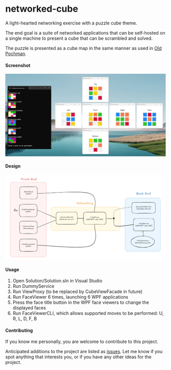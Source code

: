 # networked-cube

A light-hearted networking exercise with a puzzle cube theme. 

The end goal is a suite of networked applications that can be self-hosted on a single machine to present a cube that can be scrambled and solved.

The puzzle is presented as a cube map in the same manner as used in [Old Pochman](https://www.speedcubereview.com/blind-solving-algorithms.html).

#### Screenshot

![Image](./misc/example-screenshot.png)

#### Design

![Image](./misc/netcube-system-design.png)

#### Usage

1. Open Solution/Solution.sln in Visual Studio
2. Run DummyService
3. Run ViewProxy (to be replaced by CubeViewFacade in future)
4. Run FaceViewer 6 times, launching 6 WPF applications
5. Press the face title button in the WPF face viewers to change the displayed faces
6. Run FaceViewerCLI, which allows supported moves to be performed: U, R, L, D, F, B

#### Contributing

If you know me personally, you are welcome to contribute to this project.

Anticipated additions to the project are listed as [issues](https://github.com/eeoooue/netcube/issues). Let me know if you spot anything that interests you, or if you have any other ideas for the project.

